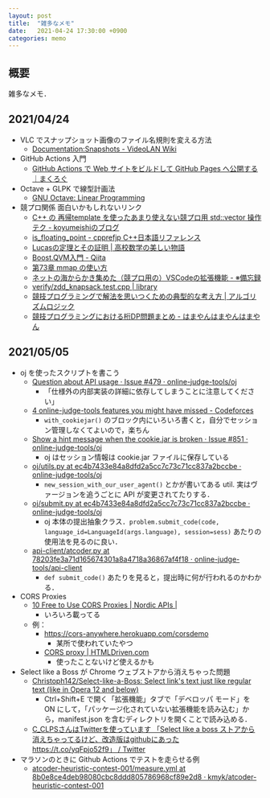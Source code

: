 ```yaml
---
layout: post
title:  "雑多なメモ"
date:   2021-04-24 17:30:00 +0900
categories: memo
---
```

## 概要

雑多なメモ．

## 2021/04/24

- VLC でスナップショット画像のファイル名規則を変える方法
  - [Documentation:Snapshots \- VideoLAN Wiki](https://wiki.videolan.org/Documentation:Snapshots/)
- GitHub Actions 入門
  - [GitHub Actions で Web サイトをビルドして GitHub Pages へ公開する｜まくろぐ](https://maku.blog/p/5q3eq2c/)
- Octave + GLPK で線型計画法
  - [GNU Octave: Linear Programming](http://gensoft.pasteur.fr/docs/octave/3.8.2/octave/Linear-Programming.html)
- 競プロ関係 面白いかもしれないリンク
  - [C\+\+ の 再帰template を使ったあまり使えない競プロ用 std::vector 操作テク \- koyumeishiのブログ](https://koyumeishi.hatenablog.com/entry/2016/02/01/152426#fn-1906b988)
  - [is\_floating\_point \- cpprefjp C\+\+日本語リファレンス](https://cpprefjp.github.io/reference/type_traits/is_floating_point.html)
  - [Lucasの定理とその証明 \| 高校数学の美しい物語](https://manabitimes.jp/math/1324)
  - [Boost\.QVM入門 \- Qiita](https://qiita.com/agate-pris/items/3e0bb170e5c6356df108)
  - [第73章 mmap の使い方](https://mkguytone.github.io/allocator-navigatable/ch73.html)
  - [ネットの海からかき集めた（競プロ用の）VSCodeの拡張機能 \- ※備忘録](https://idat-50me.hatenadiary.jp/entry/20200719/1595088341)
  - [verify/zdd\_knapsack\.test\.cpp \| library](https://shibh308.github.io/library/verify/zdd_knapsack.test.cpp)
  - [競技プログラミングで解法を思いつくための典型的な考え方 \| アルゴリズムロジック](https://algo-logic.info/how-to-think-cp/#toc_id_1_3)
  - [競技プログラミングにおける桁DP問題まとめ \- はまやんはまやんはまやん](https://blog.hamayanhamayan.com/entry/2017/04/23/212728)


## 2021/05/05

- oj を使ったスクリプトを書こう
  - [Question about API usage · Issue \#479 · online\-judge\-tools/oj](https://github.com/online-judge-tools/oj/issues/479)
    - 「仕様外の内部実装の詳細に依存してしまうことに注意してください」
  - [4 online\-judge\-tools features you might have missed \- Codeforces](https://codeforces.com/blog/entry/74851)
    - `with_cookiejar()` のブロック内にいろいろ書くと，自分でセッション管理しなくてよいので，楽ちん
  - [Show a hint message when the cookie\.jar is broken · Issue \#851 · online\-judge\-tools/oj](https://github.com/online-judge-tools/oj/issues/851)
    - oj はセッション情報は cookie.jar ファイルに保存している
  - [oj/utils\.py at ec4b7433e84a8dfd2a5cc7c73c71cc837a2bccbe · online\-judge\-tools/oj](https://github.com/online-judge-tools/oj/blob/ec4b7433e84a8dfd2a5cc7c73c71cc837a2bccbe/onlinejudge_command/utils.py)
    - `new_session_with_our_user_agent()` とかが書いてある util. 実はヴァージョンを追うごとに API が変更されてたりする．
  - [oj/submit\.py at ec4b7433e84a8dfd2a5cc7c73c71cc837a2bccbe · online\-judge\-tools/oj](https://github.com/online-judge-tools/oj/blob/ec4b7433e84a8dfd2a5cc7c73c71cc837a2bccbe/onlinejudge_command/subcommand/submit.py)
    - oj 本体の提出抽象クラス．`problem.submit_code(code, language_id=LanguageId(args.language), session=sess)` あたりの使用法を見るのに良い．
  - [api\-client/atcoder\.py at 78203fe3a71d165674301a8a4718a36867af4f18 · online\-judge\-tools/api\-client](https://github.com/online-judge-tools/api-client/blob/78203fe3a71d165674301a8a4718a36867af4f18/onlinejudge/service/atcoder.py)
    - `def submit_code()` あたりを見ると，提出時に何が行われるのかわかる．
- CORS Proxies
  - [10 Free to Use CORS Proxies \| Nordic APIs \|](https://nordicapis.com/10-free-to-use-cors-proxies/)
    - いろいろ載ってる
  - 例：
    - [https://cors\-anywhere\.herokuapp\.com/corsdemo](https://cors-anywhere.herokuapp.com/corsdemo)
      - 某所で使われていたやつ
    - [CORS proxy \| HTMLDriven\.com](https://cors-proxy.htmldriven.com/)
      - 使ったことないけど使えるかも
- Select like a Boss が Chrome ウェブストアから消えちゃった問題
  - [Christoph142/Select\-like\-a\-Boss: Select link's text just like regular text \(like in Opera 12 and below\)](https://github.com/Christoph142/Select-like-a-Boss)
    - Ctrl+Shift+E で開く「拡張機能」タブで「デベロッパ モード」を ON にして，「パッケージ化されていない拡張機能を読み込む」から，manifest.json を含むディレクトリを開くことで読み込める．
  - [C\_CLPSさんはTwitterを使っています 「Select like a boss ストアから消えちゃってるけど、改造版はgithubにあった https://t\.co/yqFpjo52f9」 / Twitter](https://twitter.com/c_clps/status/1315390316174696448)
- マラソンのときに Github Actions でテストを走らせる例
  - [atcoder\-heuristic\-contest\-001/measure\.yml at 8b0e8ce4deb98080cbc8ddd805786968cf89e2d8 · kmyk/atcoder\-heuristic\-contest\-001](https://github.com/kmyk/atcoder-heuristic-contest-001/blob/8b0e8ce4deb98080cbc8ddd805786968cf89e2d8/.github/workflows/measure.yml#L26-L27)
